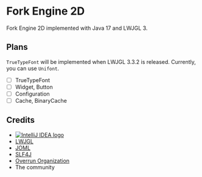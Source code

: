 # Fork Engine 2D

Fork Engine 2D implemented with Java 17 and LWJGL 3.

## Plans

`TrueTypeFont` will be implemented when LWJGL 3.3.2 is released. Currently, you can use `Unifont`.

- [ ] TrueTypeFont
- [ ] Widget, Button
- [ ] Configuration
- [ ] Cache, BinaryCache

## Credits

- [![IntelliJ IDEA logo](https://resources.jetbrains.com/storage/products/company/brand/logos/IntelliJ_IDEA_icon.svg)](https://jb.gg/OpenSourceSupport)
- [LWJGL](https://www.lwjgl.org/)
- [JOML](https://github.com/JOML-CI/JOML)
- [SLF4J](https://www.slf4j.org/)
- [Overrun Organization](https://github.com/Over-Run)
- The community
